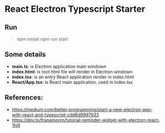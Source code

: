 # React Electron Typescript Starter

## Run
> npm install
> npm run start

## Some details
- **main.ts**: is Electron application main windown
- **index.html**: is root html file will render in Electron windown
- **index.tsx**: is an entry React application render in index.html
- **React/App.tsx**: is React main application, used in index.tsx


## References:
- https://medium.com/better-programming/start-a-new-electron-app-with-react-and-typescript-cdd6d9997933
- https://dev.to/franamorim/tutorial-reminder-widget-with-electron-react-1hj9